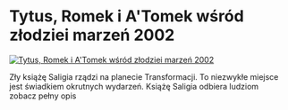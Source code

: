 Tytus, Romek i A'Tomek wśród złodziei marzeń 2002 
=============
[![Tytus, Romek i A'Tomek wśród złodziei marzeń 2002 ](http://vidos.pl/images/player.gif)](http://vidos.pl/tytus-romek-i-a-tomek-wsrod-zlodziei-marzen-2002)

 Zły książę Saligia rządzi na planecie Transformacji. To niezwykłe miejsce jest świadkiem okrutnych wydarzeń. Książę Saligia odbiera ludziom zobacz pełny opis
